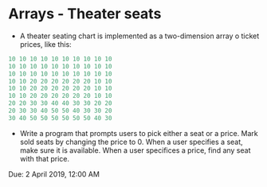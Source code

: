 # Arrays - Theater seats
* A theater seating chart is implemented as a two-dimension array o ticket prices, like this:

```Java
10 10 10 10 10 10 10 10 10 10
10 10 10 10 10 10 10 10 10 10
10 10 10 10 10 10 10 10 10 10
10 10 20 20 20 20 20 20 10 10
10 10 20 20 20 20 20 20 10 10
10 10 20 20 20 20 20 20 10 10
20 20 30 30 40 40 30 30 20 20
20 30 30 40 50 50 40 30 30 20
30 40 50 50 50 50 50 50 40 30
```

* Write a program that prompts users to pick either a seat or a price. Mark sold seats by changing the price to 0. When a
user specifies a seat, make sure it is available. When a user specifices a price, find any seat with that price.

Due: 2 April 2019, 12:00 AM